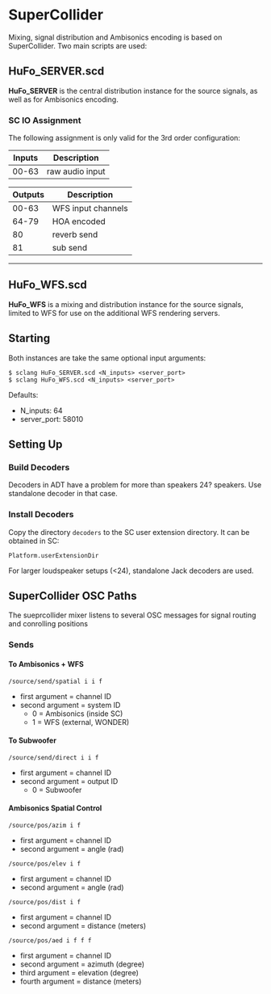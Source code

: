 # SuperCollider

Mixing, signal distribution and Ambisonics encoding is based on SuperCollider.
Two main scripts are used:

## HuFo_SERVER.scd

**HuFo_SERVER** is the central distribution instance for the source signals, as well as for Ambisonics encoding.


### SC IO Assignment

The following assignment is only valid for the 3rd order configuration:

Inputs  | Description
---     | ---  
00-63   | raw audio input


Outputs | Description
---     | ---  
00-63   | WFS input channels
64-79   | HOA encoded
80      | reverb send
81      | sub send

----



## HuFo_WFS.scd

**HuFo_WFS** is a  mixing and distribution instance for the source signals, limited to WFS for use on the additional WFS rendering servers.


## Starting

Both instances are take the same optional input arguments:

```console
$ sclang HuFo_SERVER.scd <N_inputs> <server_port>
$ sclang HuFo_WFS.scd <N_inputs> <server_port>
```
Defaults:

- N_inputs: 64
- server_port: 58010


## Setting Up

### Build Decoders

Decoders in ADT have a problem for more than speakers 24? speakers. Use standalone decoder in that case.

### Install Decoders

Copy the directory ``decoders`` to the SC user
extension directory. It can be obtained in SC:

``Platform.userExtensionDir``

For larger loudspeaker setups (<24), standalone Jack decoders are used.



## SuperCollider OSC Paths

The sueprcollider mixer listens to several OSC messages for signal routing and conrolling positions

### Sends

#### To Ambisonics + WFS

``/source/send/spatial i i f ``

- first argument = channel ID
- second argument = system ID
  - 0 = Ambisonics (inside SC)
  - 1 = WFS (external, WONDER)

#### To Subwoofer

``/source/send/direct i i f ``

- first argument = channel ID
- second argument = output ID
  - 0 = Subwoofer

#### Ambisonics Spatial Control

```/source/pos/azim i f```

- first argument = channel ID
- second argument = angle (rad)

```/source/pos/elev i f```

- first argument = channel ID
- second argument = angle (rad)

```/source/pos/dist i f```

- first argument = channel ID
- second argument = distance (meters)

```/source/pos/aed i f f f```

- first argument  = channel ID
- second argument = azimuth (degree)
- third argument  = elevation (degree)
- fourth argument = distance (meters)
